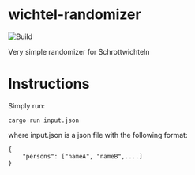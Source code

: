 # wichtel-randomizer
![Build](https://github.com/engelphi/wichtel-randomizer/actions/workflows/build.yaml/badge.svg)

Very simple randomizer for Schrottwichteln

# Instructions

Simply run:
```
cargo run input.json
```

where input.json is a json file with the following format:
```
{
    "persons": ["nameA", "nameB",....]
}
```
